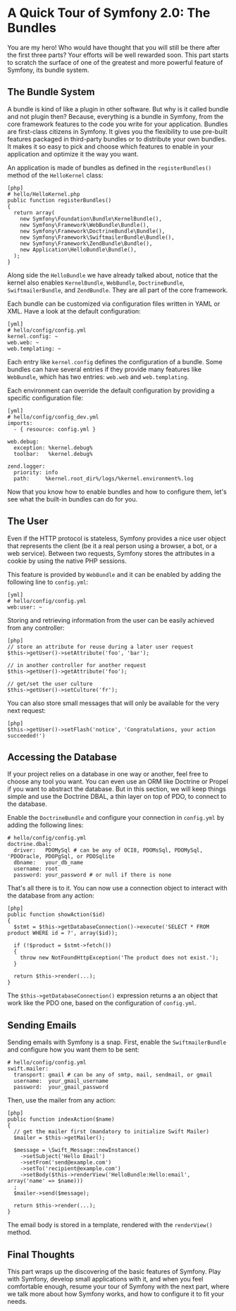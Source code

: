 A Quick Tour of Symfony 2.0: The Bundles
========================================

You are my hero! Who would have thought that you will still be there after the
first three parts? Your efforts will be well rewarded soon. This part starts
to scratch the surface of one of the greatest and more powerful feature of
Symfony, its bundle system.

The Bundle System
-----------------

A bundle is kind of like a plugin in other software. But why is it called
bundle and not plugin then? Because, everything is a bundle in Symfony, from
the core framework features to the code you write for your application.
Bundles are first-class citizens in Symfony. It gives you the flexibility to
use pre-built features packaged in third-party bundles or to distribute your
own bundles. It makes it so easy to pick and choose which features to enable
in your application and optimize it the way you want.

An application is made of bundles as defined in the `registerBundles()`
method of the `HelloKernel` class:

    [php]
    # hello/HelloKernel.php
    public function registerBundles()
    {
      return array(
        new Symfony\Foundation\Bundle\KernelBundle(),
        new Symfony\Framework\WebBundle\Bundle(),
        new Symfony\Framework\DoctrineBundle\Bundle(),
        new Symfony\Framework\SwiftmailerBundle\Bundle(),
        new Symfony\Framework\ZendBundle\Bundle(),
        new Application\HelloBundle\Bundle(),
      );
    }

Along side the `HelloBundle` we have already talked about, notice that the
kernel also enables `KernelBundle`, `WebBundle`, `DoctrineBundle`,
`SwiftmailerBundle`, and `ZendBundle`. They are all part of the core
framework.

Each bundle can be customized via configuration files written in YAML or XML.
Have a look at the default configuration:

    [yml]
    # hello/config/config.yml
    kernel.config: ~
    web.web: ~
    web.templating: ~

Each entry like `kernel.config` defines the configuration of a bundle. Some
bundles can have several entries if they provide many features like
`WebBundle`, which has two entries: `web.web` and `web.templating`.

Each environment can override the default configuration by providing a
specific configuration file:

    [yml]
    # hello/config/config_dev.yml
    imports:
      - { resource: config.yml }

    web.debug:
      exception: %kernel.debug%
      toolbar:   %kernel.debug%

    zend.logger:
      priority: info
      path:     %kernel.root_dir%/logs/%kernel.environment%.log

Now that you know how to enable bundles and how to configure them, let's see
what the built-in bundles can do for you.

The User
--------

Even if the HTTP protocol is stateless, Symfony provides a nice user object
that represents the client (be it a real person using a browser, a bot, or a
web service). Between two requests, Symfony stores the attributes in a cookie
by using the native PHP sessions.

This feature is provided by `WebBundle` and it can be enabled by adding the
following line to `config.yml`:

    [yml]
    # hello/config/config.yml
    web:user: ~

Storing and retrieving information from the user can be easily achieved from
any controller:

    [php]
    // store an attribute for reuse during a later user request
    $this->getUser()->setAttribute('foo', 'bar');

    // in another controller for another request
    $this->getUser()->getAttribute('foo');

    // get/set the user culture
    $this->getUser()->setCulture('fr');

You can also store small messages that will only be available for the very
next request:

    [php]
    $this->getUser()->setFlash('notice', 'Congratulations, your action succeeded!')

Accessing the Database
----------------------

If your project relies on a database in one way or another, feel free to
choose any tool you want. You can even use an ORM like Doctrine or Propel if
you want to abstract the database. But in this section, we will keep things
simple and use the Doctrine DBAL, a thin layer on top of PDO, to connect to
the database.

Enable the `DoctrineBundle` and configure your connection in `config.yml` by
adding the following lines:

    # hello/config/config.yml
    doctrine.dbal:
      driver:   PDOMySql # can be any of OCI8, PDOMsSql, PDOMySql, 'PDOOracle, PDOPgSql, or PDOSqlite
      dbname:   your_db_name
      username: root
      password: your_password # or null if there is none

That's all there is to it. You can now use a connection object to interact
with the database from any action:

    [php]
    public function showAction($id)
    {
      $stmt = $this->getDatabaseConnection()->execute('SELECT * FROM product WHERE id = ?', array($id));

      if (!$product = $stmt->fetch())
      {
        throw new NotFoundHttpException('The product does not exist.');
      }

      return $this->render(...);
    }

The `$this->getDatabaseConnection()` expression returns a an object that work
like the PDO one, based on the configuration of `config.yml`.

Sending Emails
--------------

Sending emails with Symfony is a snap. First, enable the `SwiftmailerBundle`
and configure how you want them to be sent:

    # hello/config/config.yml
    swift.mailer:
      transport: gmail # can be any of smtp, mail, sendmail, or gmail
      username:  your_gmail_username
      password:  your_gmail_password

Then, use the mailer from any action:

    [php]
    public function indexAction($name)
    {
      // get the mailer first (mandatory to initialize Swift Mailer)
      $mailer = $this->getMailer();

      $message = \Swift_Message::newInstance()
        ->setSubject('Hello Email')
        ->setFrom('send@example.com')
        ->setTo('recipient@example.com')
        ->setBody($this->renderView('HelloBundle:Hello:email', array('name' => $name)))
      ;
      $mailer->send($message);

      return $this->render(...);
    }

The email body is stored in a template, rendered with the `renderView()`
method.

Final Thoughts
--------------

This part wraps up the discovering of the basic features of Symfony. Play with
Symfony, develop small applications with it, and when you feel comfortable
enough, resume your tour of Symfony with the next part, where we talk more
about how Symfony works, and how to configure it to fit your needs.
